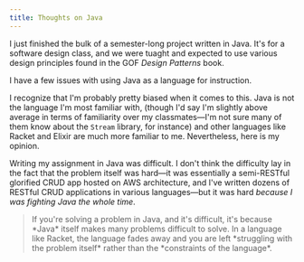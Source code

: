 ```yaml
---
title: Thoughts on Java
---
```


I just finished the bulk of a semester-long project written in Java. It's for a software design class, and we were tuaght and expected to use various design principles found in the GOF *Design Patterns* book.

I have a few issues with using Java as a language for instruction.

I recognize that I'm probably pretty biased when it comes to this. Java is not the language I'm most familiar with, (though I'd say I'm slightly above average in terms of familiarity over my classmates—I'm not sure many of them know about the `Stream` library, for instance) and other languages like Racket and Elixir are much more familiar to me. Nevertheless, here is my opinion.

Writing my assignment in Java was difficult. I don't think the difficulty lay in the fact that the problem itself was hard—it was essentially a semi-RESTful glorified CRUD app hosted on AWS architecture, and I've written dozens of RESTful CRUD applications in various languages—but it was hard *because I was fighting Java the whole time*.

<blockquote class="callout">
If you're solving a problem in Java, and it's difficult, it's because *Java* itself makes many problems difficult to solve. In a language like Racket, the language fades away and you are left *struggling with the problem itself* rather than the *constraints of the language*.
</blockquote>

